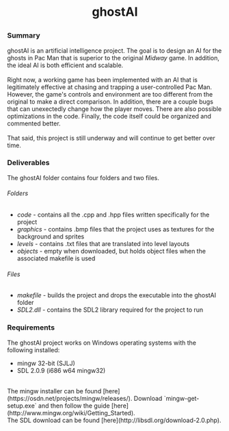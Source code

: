 # <p align="center">ghostAI<br/></p>
### Summary
ghostAI is an artificial intelligence project. The goal is to design an AI for the ghosts in Pac Man that is superior to the original _Midway_ game. In addition, the ideal AI is both efficient and scalable.<br/><br/>
Right now, a working game has been implemented with an AI that is legitimately effective at chasing and trapping a user-controlled Pac Man. However, the game's controls and environment are too different from the original to make a direct comparison. In addition, there are a couple bugs that can unexectedly change how the player moves. There are also possible optimizations in the code. Finally, the code itself could be organized and commented better.<br/><br/>
That said, this project is still underway and will continue to get better over time.<br/>
### Deliverables
The ghostAI folder contains four folders and two files.<br/>
###### Folders
- _code_ - contains all the .cpp and .hpp files written specifically for the project
- _graphics_ - contains .bmp files that the project uses as textures for the background and sprites
- _levels_ - contains .txt files that are translated into level layouts
- _objects_ - empty when downloaded, but holds object files when the associated makefile is used<br/>
###### Files
- _makefile_ - builds the project and drops the executable into the ghostAI folder
- _SDL2.dll_ - contains the SDL2 library required for the project to run<br/>
### Requirements
The ghostAI project works on Windows operating systems with the following installed:
- mingw 32-bit (SJLJ)
- SDL 2.0.9 (i686 w64 mingw32) <a/>
<br/>
The mingw installer can be found [here](https://osdn.net/projects/mingw/releases/). Download `mingw-get-setup.exe` and then follow the guide [here](http://www.mingw.org/wiki/Getting_Started).<br/>
The SDL download can be found [here](http://libsdl.org/download-2.0.php).
